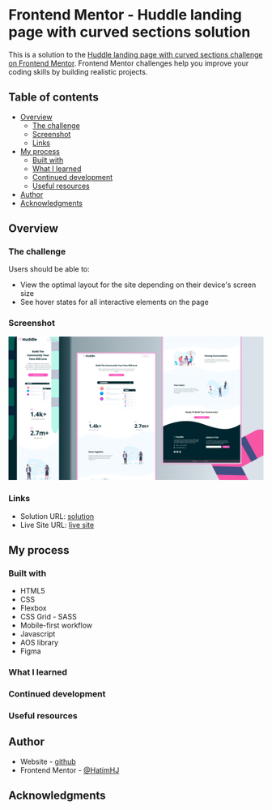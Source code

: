 # Frontend Mentor - Huddle landing page with curved sections solution

This is a solution to the [Huddle landing page with curved sections challenge on Frontend Mentor](https://www.frontendmentor.io/challenges/huddle-landing-page-with-curved-sections-5ca5ecd01e82137ec91a50f2). Frontend Mentor challenges help you improve your coding skills by building realistic projects. 

## Table of contents

- [Overview](#overview)
  - [The challenge](#the-challenge)
  - [Screenshot](#screenshot)
  - [Links](#links)
- [My process](#my-process)
  - [Built with](#built-with)
  - [What I learned](#what-i-learned)
  - [Continued development](#continued-development)
  - [Useful resources](#useful-resources)
- [Author](#author)
- [Acknowledgments](#acknowledgments)

## Overview

### The challenge

Users should be able to:

- View the optimal layout for the site depending on their device's screen size
- See hover states for all interactive elements on the page

### Screenshot

![](./screenshot.jpg)

### Links

- Solution URL: [solution ](https://github.com/HatimHJ/Huddle-landing-page)
- Live Site URL: [live site ](https://hatimhj.github.io/Huddle-landing-page/)

## My process

### Built with

- HTML5 
- CSS 
- Flexbox
- CSS Grid - SASS
- Mobile-first workflow
- Javascript
- AOS library
- Figma


### What I learned

### Continued development

### Useful resources

## Author

- Website - [github](https://github.com/HatimHJ)
- Frontend Mentor - [@HatimHJ](https://www.frontendmentor.io/profile/HatimHJ)

## Acknowledgments
